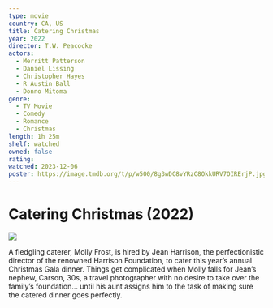 ```yaml
---
type: movie
country: CA, US
title: Catering Christmas
year: 2022
director: T.W. Peacocke
actors:
  - Merritt Patterson
  - Daniel Lissing
  - Christopher Hayes
  - R Austin Ball
  - Donno Mitoma
genre:
  - TV Movie
  - Comedy
  - Romance
  - Christmas
length: 1h 25m
shelf: watched
owned: false
rating:
watched: 2023-12-06
poster: https://image.tmdb.org/t/p/w500/8g3wDC8vYRzC8OkkURV7OIRErjP.jpg
---
```


# Catering Christmas (2022)

![](https://image.tmdb.org/t/p/w500/8g3wDC8vYRzC8OkkURV7OIRErjP.jpg)

A fledgling caterer, Molly Frost, is hired by Jean Harrison, the perfectionistic director of the renowned Harrison Foundation, to cater this year’s annual Christmas Gala dinner. Things get complicated when Molly falls for Jean’s nephew, Carson, 30s, a travel photographer with no desire to take over the family’s foundation… until his aunt assigns him to the task of making sure the catered dinner goes perfectly.